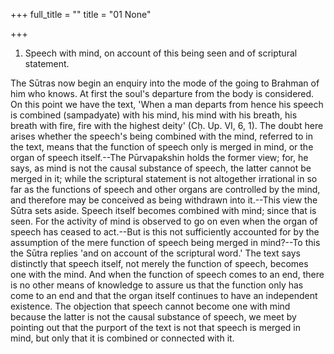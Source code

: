 +++
full_title = ""
title = "01 None"

+++




1. Speech with mind, on account of this being seen and of scriptural statement.

The Sūtras now begin an enquiry into the mode of the going to Brahman of him who knows. At first the soul's departure from the body is considered. On this point we have the text, 'When a man departs from hence his speech is combined (sampadyate) with his mind, his mind with his breath, his breath with fire, fire with the highest deity' (Cḥ. Up. VI, 6, 1). The doubt here arises whether the speech's being combined with the mind, referred to in the text, means that the function of speech only is merged in mind, or the organ of speech itself.--The Pūrvapakshin holds the former view; for, he says, as mind is not the causal substance of speech, the latter cannot be merged in it; while the scriptural statement is not altogether irrational in so far as the functions of speech and other organs are controlled by the mind, and therefore may be conceived as being withdrawn into it.--This view the Sūtra sets aside. Speech itself becomes combined with mind; since that is seen. For the activity of mind is observed to go on even when the organ of speech has ceased to act.--But is this not sufficiently accounted for by the assumption of the mere function of speech being merged in mind?--To this the Sūtra replies 'and on account of the scriptural word.' The text says distinctly that speech itself, not merely the function of speech, becomes one with the mind. And when the function of speech comes to an end, there is no other means of knowledge to assure us that the function only has come to an end and that the organ itself continues to have an independent existence. The objection that speech cannot become one with mind because the latter is not the causal substance of speech, we meet by pointing out that the purport of the text is not that speech is merged in mind, but only that it is combined or connected with it.

